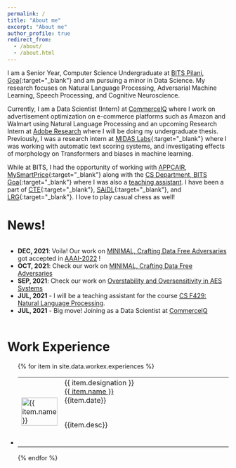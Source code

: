 ```yaml
---
permalink: /
title: "About me"
excerpt: "About me"
author_profile: true
redirect_from: 
  - /about/
  - /about.html
---
```

I am a Senior Year, Computer Science Undergraduate at [BITS Pilani, Goa](https://www.bits-pilani.ac.in/Goa/index.aspx){:target="_blank"} and am pursuing a minor in Data Science. My research focuses on Natural Language Processing, Adversarial Machine Learning, Speech Processing, and Cognitive Neuroscience.

Currently, I am a Data Scientist (Intern) at [CommerceIQ](https://www.commerceiq.ai/) where I work on advertisement optimization on e-commerce platforms such as Amazon and Walmart using Natural Language Processing and an upcoming Research Intern at [Adobe Research](https://research.adobe.com/) where I will be doing my undergraduate thesis. Previously, I was a research intern at [MIDAS Labs](http://midas.iiitd.edu.in/){:target="_blank"} where I was working with automatic text scoring systems, and investigating effects of morphology on Transformers and biases in machine learning.

While at BITS, I had the opportunity of working with [APPCAIR](https://www.bits-pilani.ac.in/appcair/), [MySmartPrice](https://www.mysmartprice.com){:target="_blank"} along with the [CS Department, BITS Goa](https://www.bits-pilani.ac.in/goa/ComputerScienceInformationsSystems/ComputerScienceandInformationSystems){:target="_blank"} where I was also a [teaching assistant](/teaching). I have been a part of [CTE](https://bpgc-cte.org/){:target="_blank"}, [SAiDL](https://www.saidl.in/){:target="_blank"}, and [LRG](http://lrg.saidl.in/){:target="_blank"}. I love to play casual chess as well!

# News!

<div style="overflow-y:scroll; height:12em;">
<ul>
  <li class="a"><strong>DEC, 2021</strong>: Voila! Our work on <a href="https://arxiv.org/abs/2109.12406" target="_blank">MINIMAL, Crafting Data Free Adversaries</a> got accepted in <a href="https://aaai.org/Conferences/AAAI-22/" target="_blank">AAAI-2022</a> ! </li>

  <li class="a"><strong>OCT, 2021</strong>: Check our work on <a href="https://arxiv.org/abs/2109.12406" target="_blank">MINIMAL, Crafting Data Free Adversaries</a></li>
  
  <li class="a"><strong>SEP, 2021</strong>: Check our work on <a href="https://arxiv.org/abs/2109.11728" target="_blank">Overstability and Oversensitivity in AES Systems</a></li>

  <li class="a"><strong>JUL, 2021</strong> - I will be a teaching assistant for the course <a href="https://bpgc-csf429.github.io/" target="_blank">CS F429: Natural Language Processing</a>.</li>

  <li class="a"><strong>JUL, 2021</strong> - Big move! Joining as a Data Scientist at <a href="https://www.commerceiq.ai/" target="_blank">CommerceIQ</a></li>

  <li class="a"><strong>DEC, 2020</strong> - Our work on <a href="https://aclanthology.org/2020.semeval-1.226/" target="_blank">News Propaganda detection</a> was presented in the SemEval 2020 Proceedings held along with COLING 2020, Spain.</li>
  
  <li class="a"><strong>AUG, 2020</strong> - I will be the lead and head of duties at <a href="http://lrg.saidl.in/" target="_blank">LRG</a></li>
  
  <li class="a"><strong>JUN, 2020</strong> - Completed my Data Science summer internship at <a href="https://www.mysmartprice.com/" target="_blank">MySmartPrice</a>.</li>
  
  <li class="a"><strong>JUN, 2020</strong> - I delivered a talk on research in Computer Science, organized by <a href="https://www.bits-pilani.ac.in/goa/chapters" target="_blank">IEEE</a>, BITS Pilani. <a href="https://www.youtube.com/watch?v=kQMy1-9fBTE" target="_blank">Recording</a>.</li>
  
  <li class="a"><strong>JUN, 2020</strong> - My first paper got accepted for publication at SemEval 2020 - <a href="https://aclanthology.org/2020.semeval-1.226/" target="_blank">Link to Paper</a></li>
  
  <li class="a"><strong>MAY, 2020</strong> - I will be working at <a href="http://midas.iiitd.edu.in/team/Somesh-Kumar-Singh.html" target="_blank">MIDAS</a> as a remote intern under Dr. Rajiv Shah&#39;s guidance.</li>
</ul>
</div>
<br>

# Work Experience

<ul>
{% for item in site.data.workex.experiences %}
<li class="a">
  <table class="a"><tr>
  <td class="a" width="20%"><img class="padded-image" src="/images/{{ item.img-path }}" alt="{{ item.name }}" style="width:100%"></td>
  <td class="a" width="80%">
  <span class="designation">{{ item.designation }}</span><br>
  <a class="company" href="{{ item.url }}" target="_blank">{{ item.name }}</a><br>
  <span class="date">{{item.date}}</span><br>
  <p class="desc">
  <br>
  {{item.desc}}
  </p><br>
  </td>
  </tr></table>
  </li>
{% endfor %}
</ul>

<br>

<!-- Global site tag (gtag.js) - Google Analytics -->
<script async src="https://www.googletagmanager.com/gtag/js?id=UA-178463347-2"></script>
<script>
  window.dataLayer = window.dataLayer || [];
  function gtag(){dataLayer.push(arguments);}
  gtag('js', new Date());

  gtag('config', 'UA-178463347-2');
</script>